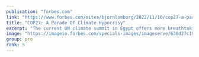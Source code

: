 ```yaml
---
publication: "forbes.com"
link: "https://www.forbes.com/sites/bjornlomborg/2022/11/10/cop27-a-parade-of-climate-hypocrisy/"
title: "COP27: A Parade Of Climate Hypocrisy"
excerpt: "The current UN climate summit in Egypt offers more breathtaking hypocrisy than usual, because the world’s rich are zealously lecturing poor countries about the dangers of fossil fuels—after devouring "
image: "https://imageio.forbes.com/specials-images/imageserve/636d27c19f35776bf97fde53/0x0.jpg?format=jpg&crop=2851,1603,x0,y104,safe&width=1200"
group: pro
rank: 5
---
```

